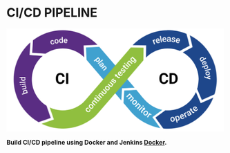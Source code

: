 <h1> CI/CD PIPELINE</h1>

![Alt text](https://github.com/4msahsan/DevOps/blob/main/cicd.png "msahsan@hotmail.com")


**Build CI/CD pipeline using Docker and Jenkins  [Docker](https://github.com/4msahsan/DevOps/tree/main/DOCKER-Images).**
